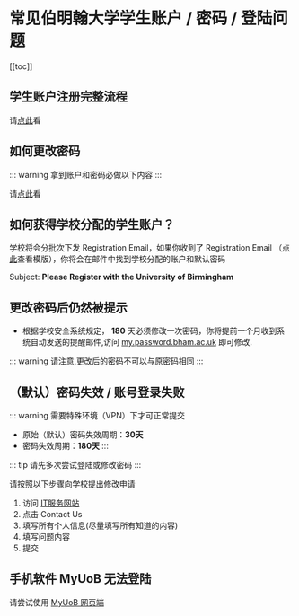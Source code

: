 # 常见伯明翰大学学生账户 / 密码 / 登陆问题

[[toc]]

## 学生账户注册完整流程

请[点此](./../solutions/post/University-of-Birmingham-Registration/)看

## 如何更改密码

::: warning
拿到账户和密码必做以下内容
:::

请[点此](./../solutions/post/Change-Default-Password/)看

## 如何获得学校分配的学生账户？

学校将会分批次下发 Registration Email，如果你收到了 Registration Email （点[此](https://cdn.iuob.uk/help/details/enrolled/account/UoB-Student-Registration-Email-Template.png)查看模版），你将会在邮件中找到学校分配的账户和默认密码

Subject: **Please Register with the University of Birmingham**

## 更改密码后仍然被提示

- 根据学校安全系统规定， **180** 天必须修改一次密码，你将提前一个月收到系统自动发送的提醒邮件,访问 [my.password.bham.ac.uk](https://my.password.bham.ac.uk/) 即可修改.

::: warning
请注意,更改后的密码不可以与原密码相同
:::

## （默认）密码失效 / 账号登录失败

::: warning
需要特殊环境（VPN）下才可正常提交

* 原始（默认）密码失效周期：**30天**
* 密码失效周期：**180天**
:::

::: tip
请先多次尝试登陆或修改密码
:::

请按照以下步骤向学校提出修改申请
1. 访问 [IT服务网站](https://universityofbirmingham.service-now.com/itportal/?id=uob_cannotlogin)
2. 点击 Contact Us
3. 填写所有个人信息(尽量填写所有知道的内容)
4. 填写问题内容
5. 提交


## 手机软件 MyUoB 无法登陆

请尝试使用 [MyUoB 网页端](https://myuob.bham.ac.uk/)

